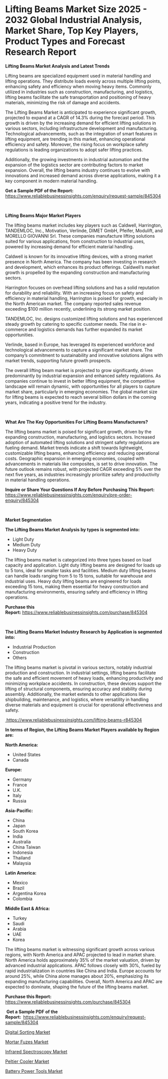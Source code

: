 <p><h1>Lifting Beams Market Size 2025 - 2032 Global Industrial Analysis, Market Share, Top Key Players, Product Types and Forecast Research Report</h1></p><p><strong>Lifting Beams Market Analysis and Latest Trends</strong></p>
<p><p>Lifting beams are specialized equipment used in material handling and lifting operations. They distribute loads evenly across multiple lifting points, enhancing safety and efficiency when moving heavy items. Commonly utilized in industries such as construction, manufacturing, and logistics, lifting beams facilitate the safe transportation and positioning of heavy materials, minimizing the risk of damage and accidents.</p><p>The Lifting Beams Market is anticipated to experience significant growth, projected to expand at a CAGR of 14.3% during the forecast period. This growth is driven by the increasing demand for efficient lifting solutions in various sectors, including infrastructure development and manufacturing. Technological advancements, such as the integration of smart features in lifting equipment, are trending in this market, enhancing operational efficiency and safety. Moreover, the rising focus on workplace safety regulations is leading organizations to adopt safer lifting practices.</p><p>Additionally, the growing investments in industrial automation and the expansion of the logistics sector are contributing factors to market expansion. Overall, the lifting beams industry continues to evolve with innovations and increased demand across diverse applications, making it a key component in modern material handling.</p></p>
<p><strong>Get a Sample PDF of the Report:&nbsp;</strong> <a href="https://www.reliablebusinessinsights.com/enquiry/request-sample/845304?utm_campaign=96&utm_medium=2&utm_source=Github&utm_content=ia&utm_term=09042025&utm_id=lifting-beams">https://www.reliablebusinessinsights.com/enquiry/request-sample/845304</a></p>
<p>&nbsp;</p>
<p><strong>Lifting Beams Major Market Players</strong></p>
<p><p>The lifting beams market includes key players such as Caldwell, Harrington, TANDEMLOC, Inc., Motivation, Verlinde, DIMET GmbH, Pfeifer, Modulift, and MORELLO GIOVANNI Srl. These companies manufacture lifting solutions suited for various applications, from construction to industrial uses, powered by increasing demand for efficient material handling.</p><p>Caldwell is known for its innovative lifting devices, with a strong market presence in North America. The company has been investing in research and development, which enhances its product offerings. Caldwell’s market growth is propelled by the expanding construction and manufacturing sectors.</p><p>Harrington focuses on overhead lifting solutions and has a solid reputation for durability and reliability. With an increasing focus on safety and efficiency in material handling, Harrington is poised for growth, especially in the North American market. The company reported sales revenue exceeding $100 million recently, underlining its strong market position.</p><p>TANDEMLOC, Inc. designs customized lifting solutions and has experienced steady growth by catering to specific customer needs. The rise in e-commerce and logistics demands has further expanded its market opportunities.</p><p>Verlinde, based in Europe, has leveraged its experienced workforce and technological advancements to capture a significant market share. The company’s commitment to sustainability and innovative solutions aligns with market trends, supporting future growth prospects.</p><p>The overall lifting beam market is projected to grow significantly, driven predominantly by industrial expansion and enhanced safety regulations. As companies continue to invest in better lifting equipment, the competitive landscape will remain dynamic, with opportunities for all players to capture market share, particularly in emerging economies. The global market size for lifting beams is expected to reach several billion dollars in the coming years, indicating a positive trend for the industry.</p></p>
<p>&nbsp;</p>
<p><strong>What Are The Key Opportunities For Lifting Beams Manufacturers?</strong></p>
<p><p>The lifting beams market is poised for significant growth, driven by the expanding construction, manufacturing, and logistics sectors. Increased adoption of automated lifting solutions and stringent safety regulations are fueling demand. Market trends indicate a shift towards lightweight, customizable lifting beams, enhancing efficiency and reducing operational costs. Geographic expansion in emerging economies, coupled with advancements in materials like composites, is set to drive innovation. The future outlook remains robust, with projected CAGR exceeding 5% over the next five years, as industries increasingly prioritize safety and productivity in material handling operations.</p></p>
<p><strong>Inquire or Share Your Questions If Any Before Purchasing This Report:</strong> <a href="https://www.reliablebusinessinsights.com/enquiry/pre-order-enquiry/845304?utm_campaign=96&utm_medium=2&utm_source=Github&utm_content=ia&utm_term=09042025&utm_id=lifting-beams">https://www.reliablebusinessinsights.com/enquiry/pre-order-enquiry/845304</a></p>
<p>&nbsp;</p>
<p><strong>Market Segmentation</strong></p>
<p><strong>The Lifting Beams Market Analysis by types is segmented into:</strong></p>
<p><ul><li>Light Duty</li><li>Medium Duty</li><li>Heavy Duty</li></ul></p>
<p><p>The lifting beams market is categorized into three types based on load capacity and application. Light duty lifting beams are designed for loads up to 5 tons, ideal for smaller tasks and facilities. Medium duty lifting beams can handle loads ranging from 5 to 15 tons, suitable for warehouse and industrial uses. Heavy duty lifting beams are engineered for loads exceeding 15 tons, making them essential for heavy construction and manufacturing environments, ensuring safety and efficiency in lifting operations.</p></p>
<p><strong>Purchase this Report:&nbsp;</strong><a href="https://www.reliablebusinessinsights.com/purchase/845304?utm_campaign=96&utm_medium=2&utm_source=Github&utm_content=ia&utm_term=09042025&utm_id=lifting-beams">https://www.reliablebusinessinsights.com/purchase/845304</a></p>
<p>&nbsp;</p>
<p><strong>The Lifting Beams Market Industry Research by Application is segmented into:</strong></p>
<p><ul><li>Industrial Production</li><li>Construction</li><li>Others</li></ul></p>
<p><p>The lifting beams market is pivotal in various sectors, notably industrial production and construction. In industrial settings, lifting beams facilitate the safe and efficient movement of heavy loads, enhancing productivity and minimizing workplace accidents. In construction, these devices support the lifting of structural components, ensuring accuracy and stability during assembly. Additionally, the market extends to other applications like shipbuilding, maintenance, and logistics, where versatility in handling diverse materials and equipment is crucial for operational effectiveness and safety.</p></p>
<p><a href="https://www.reliablebusinessinsights.com/lifting-beams-r845304?utm_campaign=96&utm_medium=2&utm_source=Github&utm_content=ia&utm_term=09042025&utm_id=lifting-beams">&nbsp;https://www.reliablebusinessinsights.com/lifting-beams-r845304</a></p>
<p><strong>In terms of Region, the Lifting Beams Market Players available by Region are:</strong></p>
<p>
    <p> <strong> North America: </strong>
        <ul>
            <li>United States</li>
            <li>Canada</li>
        </ul>
        </p> 
    <p> <strong> Europe: </strong>
        <ul>
            <li>Germany</li>
            <li>France</li>
            <li>U.K.</li>
            <li>Italy</li>
            <li>Russia</li>
        </ul>
        </p> 
    <p> <strong> Asia-Pacific: </strong>
        <ul>
            <li>China</li>
            <li>Japan</li>
            <li>South Korea</li>
            <li>India</li>
            <li>Australia</li>
            <li>China Taiwan</li>
            <li>Indonesia</li>
            <li>Thailand</li>
            <li>Malaysia</li>
        </ul>
        </p> 
    <p> <strong> Latin America: </strong>
        <ul>
            <li>Mexico</li>
            <li>Brazil</li>
            <li>Argentina Korea</li>
            <li>Colombia</li>
        </ul>
        </p> 
    <p> <strong> Middle East & Africa: </strong>
        <ul>
            <li>Turkey</li>
            <li>Saudi</li>
            <li>Arabia</li>
            <li>UAE</li>
            <li>Korea</li>
        </ul>
    </p>
    </p>
<p><p>The lifting beams market is witnessing significant growth across various regions, with North America and APAC projected to lead in market share. North America holds approximately 35% of the market valuation, driven by advanced industrial applications. APAC follows closely with 30%, fueled by rapid industrialization in countries like China and India. Europe accounts for around 25%, while China alone manages about 20%, emphasizing its expanding manufacturing capabilities. Overall, North America and APAC are expected to dominate, shaping the future of the lifting beams market.</p></p>
<p><strong>Purchase this Report: </strong><a href="https://www.reliablebusinessinsights.com/purchase/845304?utm_campaign=96&utm_medium=2&utm_source=Github&utm_content=ia&utm_term=09042025&utm_id=lifting-beams">https://www.reliablebusinessinsights.com/purchase/845304</a></p>
<p>&nbsp;<strong>Get a Sample PDF of the Report:&nbsp;&nbsp;</strong><a href="https://www.reliablebusinessinsights.com/enquiry/request-sample/845304?utm_campaign=96&utm_medium=2&utm_source=Github&utm_content=ia&utm_term=09042025&utm_id=lifting-beams">https://www.reliablebusinessinsights.com/enquiry/request-sample/845304</a></p>
<p><strong></strong></p>
<p><p><a href="https://github.com/nicoytabiz7/Market-Research-Report-List-1/blob/main/digital-sorting-market.md?utm_campaign=96&utm_medium=2&utm_source=Github&utm_content=ia&utm_term=09042025&utm_id=lifting-beams">Digital Sorting Market</a></p><p><a href="https://github.com/daddskokenk4/Market-Research-Report-List-1/blob/main/mortar-fuzes-market.md?utm_campaign=96&utm_medium=2&utm_source=Github&utm_content=ia&utm_term=09042025&utm_id=lifting-beams">Mortar Fuzes Market</a></p><p><a href="https://github.com/avirsuckra/Market-Research-Report-List-1/blob/main/infrared-spectroscopy-market.md?utm_campaign=96&utm_medium=2&utm_source=Github&utm_content=ia&utm_term=09042025&utm_id=lifting-beams">Infrared Spectroscopy Market</a></p><p><a href="https://github.com/sekohlorik/Market-Research-Report-List-1/blob/main/peltier-cooler-market.md?utm_campaign=96&utm_medium=2&utm_source=Github&utm_content=ia&utm_term=09042025&utm_id=lifting-beams">Peltier Cooler Market</a></p><p><a href="https://github.com/kimomeifbnu26/Market-Research-Report-List-1/blob/main/battery-power-tools-market.md?utm_campaign=96&utm_medium=2&utm_source=Github&utm_content=ia&utm_term=09042025&utm_id=lifting-beams">Battery Power Tools Market</a></p></p>